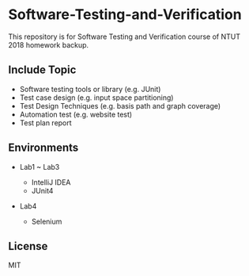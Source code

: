 # Software-Testing-and-Verification
This repository is for Software Testing and Verification course of NTUT 2018 homework backup.


## Include Topic
-  Software testing tools or library (e.g. JUnit)
-  Test case design (e.g. input space partitioning)
-  Test Design Techniques (e.g. basis path and graph coverage) 
-  Automation test (e.g. website test)
-  Test plan report



## Environments

+ Lab1 ~ Lab3

  + IntelliJ IDEA
  + JUnit4 

+ Lab4

  + Selenium



## License
MIT
